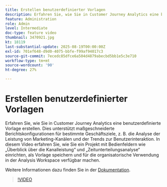 ```yaml
---
title: Erstellen benutzerdefinierter Vorlagen
description: Erfahren Sie, wie Sie in Customer Journey Analytics eine benutzerdefinierte Vorlage erstellen.
feature: Administration
role: Admin
level: Intermediate
doc-type: feature video
thumbnail: 3470921.jpg
kt: 18119
last-substantial-update: 2025-08-19T00:00:00Z
exl-id: 701ef648-d9d0-4075-bbfe-f99af94017c3
source-git-commit: 7ecedc85dfce6a504d4879abecbd5bb1e5c3e710
workflow-type: tm+mt
source-wordcount: '90'
ht-degree: 27%

---
```


# Erstellen benutzerdefinierter Vorlagen

Erfahren Sie, wie Sie in Customer Journey Analytics eine benutzerdefinierte Vorlage erstellen. Dies unterstützt maßgeschneiderte Berichtskonfigurationen für bestimmte Geschäftsziele, z. B. die Analyse der Leistung von Marketing-Kanälen und der Trends zur Benutzerinteraktion. In diesem Video erfahren Sie, wie Sie ein Projekt mit Bedienfeldern wie „Überblick über die Kanalleistung“ und „Zeitunterteilungsanalyse“ einrichten, als Vorlage speichern und für die organisatorische Verwendung in der Analysis Workspace verfügbar machen.

Weitere Informationen dazu finden Sie in der [Dokumentation](https://experienceleague.adobe.com/de/docs/analytics-platform/using/cja-workspace/templates/create-templates?lang=de).

>[!VIDEO](https://video.tv.adobe.com/v/3470931/?learn=on&captions=ger)
